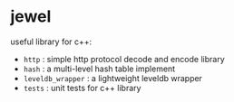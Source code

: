 jewel
=======

useful library for c++:

* `http` : simple http protocol decode and encode library
* `hash` : a multi-level hash table implement
* `leveldb_wrapper` : a lightweight leveldb wrapper
* `tests` : unit tests for c++ library

